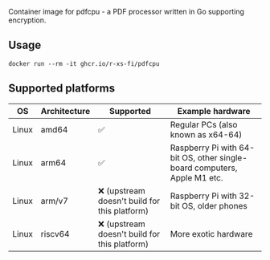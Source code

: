 Container image for pdfcpu - a PDF processor written in Go supporting encryption.

## Usage
```shell
docker run --rm -it ghcr.io/r-xs-fi/pdfcpu
```

## Supported platforms


| OS    | Architecture  | Supported | Example hardware |
|-------|---------------|-----------|-------------|
| Linux | amd64 | ✅       | Regular PCs (also known as x64-64) |
| Linux | arm64 | ✅       | Raspberry Pi with 64-bit OS, other single-board computers, Apple M1 etc. |
| Linux | arm/v7 | ❌ (upstream doesn't build for this platform)       | Raspberry Pi with 32-bit OS, older phones |
| Linux | riscv64 | ❌ (upstream doesn't build for this platform)       | More exotic hardware |
